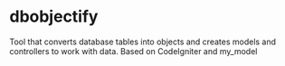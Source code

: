 # dbobjectify
Tool that converts database tables into objects and creates models and controllers to work with data. Based on CodeIgniter and my_model

